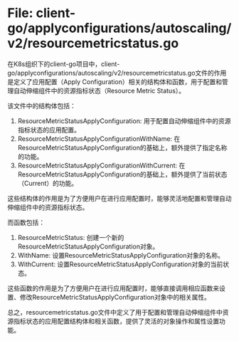 # File: client-go/applyconfigurations/autoscaling/v2/resourcemetricstatus.go

在K8s组织下的client-go项目中，client-go/applyconfigurations/autoscaling/v2/resourcemetricstatus.go文件的作用是定义了应用配置（Apply Configuration）相关的结构体和函数，用于配置和管理自动伸缩组件中的资源指标状态（Resource Metric Status）。

该文件中的结构体包括：

1. ResourceMetricStatusApplyConfiguration: 用于配置自动伸缩组件中的资源指标状态的应用配置。
2. ResourceMetricStatusApplyConfigurationWithName: 在ResourceMetricStatusApplyConfiguration的基础上，额外提供了指定名称的功能。
3. ResourceMetricStatusApplyConfigurationWithCurrent: 在ResourceMetricStatusApplyConfiguration的基础上，额外提供了当前状态（Current）的功能。

这些结构体的作用是为了方便用户在进行应用配置时，能够灵活地配置和管理自动伸缩组件中的资源指标状态。

而函数包括：

1. ResourceMetricStatus: 创建一个新的ResourceMetricStatusApplyConfiguration对象。
2. WithName: 设置ResourceMetricStatusApplyConfiguration对象的名称。
3. WithCurrent: 设置ResourceMetricStatusApplyConfiguration对象的当前状态。

这些函数的作用是为了方便用户在进行应用配置时，能够直接调用相应函数来设置、修改ResourceMetricStatusApplyConfiguration对象中的相关属性。

总之，resourcemetricstatus.go文件中定义了用于配置和管理自动伸缩组件中资源指标状态的应用配置结构体和相关函数，提供了灵活的对象操作和属性设置功能。

